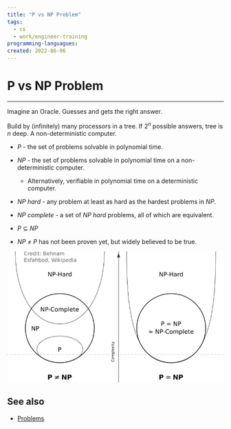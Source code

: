 ```yaml
---
title: "P vs NP Problem"
tags:
  - cs
  - work/engineer-training
programming-languagues:
created: 2022-06-06
---
```

# P vs NP Problem
---
Imagine an Oracle. Guesses and gets the right answer.

Build by (infinitely) many processors in a tree. If $2^n$ possible answers, tree is $n$ deep. A non-deterministic computer.

- _P_ - the set of problems solvable in polynomial time.
- _NP_ - the set of problems solvable in polynomial time on a non-deterministic computer.
    - Alternatively, verifiable in polynomial time on a deterministic computer.
- _NP hard_ - any problem at least as hard as the hardest problems in _NP_.
- _NP complete_ - a set of _NP hard_ problems, all of which are equivalent.

- $P$ $\subseteq$ $NP$
- $NP$ $\neq$ $P$ has not been proven yet, but widely believed to be true.

![p-np](notes/images/p-np.png)

## See also
- [Problems](notes/general/cs-problems.md)
